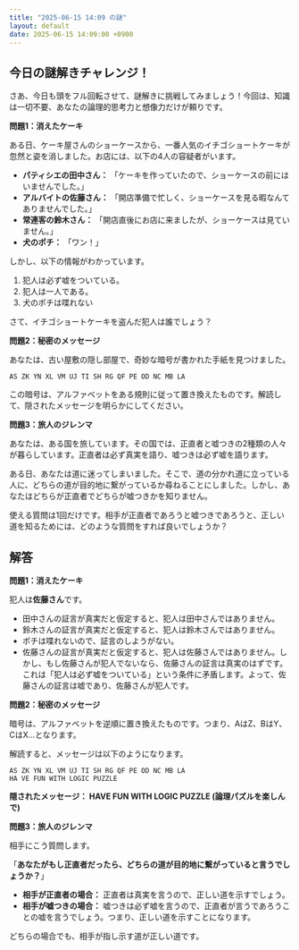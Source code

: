```yaml
---
title: "2025-06-15 14:09 の謎"
layout: default
date: 2025-06-15 14:09:00 +0900
---
```

## 今日の謎解きチャレンジ！

さあ、今日も頭をフル回転させて、謎解きに挑戦してみましょう！今回は、知識は一切不要、あなたの論理的思考力と想像力だけが頼りです。

**問題1：消えたケーキ**

ある日、ケーキ屋さんのショーケースから、一番人気のイチゴショートケーキが忽然と姿を消しました。お店には、以下の4人の容疑者がいます。

*   **パティシエの田中さん：** 「ケーキを作っていたので、ショーケースの前にはいませんでした。」
*   **アルバイトの佐藤さん：** 「開店準備で忙しく、ショーケースを見る暇なんてありませんでした。」
*   **常連客の鈴木さん：** 「開店直後にお店に来ましたが、ショーケースは見ていません。」
*   **犬のポチ：** 「ワン！」

しかし、以下の情報がわかっています。

1.  犯人は必ず嘘をついている。
2.  犯人は一人である。
3.  犬のポチは喋れない

さて、イチゴショートケーキを盗んだ犯人は誰でしょう？

**問題2：秘密のメッセージ**

あなたは、古い屋敷の隠し部屋で、奇妙な暗号が書かれた手紙を見つけました。

```
AS ZK YN XL VM UJ TI SH RG QF PE OD NC MB LA
```

この暗号は、アルファベットをある規則に従って置き換えたものです。解読して、隠されたメッセージを明らかにしてください。

**問題3：旅人のジレンマ**

あなたは、ある国を旅しています。その国では、正直者と嘘つきの2種類の人々が暮らしています。正直者は必ず真実を語り、嘘つきは必ず嘘を語ります。

ある日、あなたは道に迷ってしまいました。そこで、道の分かれ道に立っている人に、どちらの道が目的地に繋がっているか尋ねることにしました。しかし、あなたはどちらが正直者でどちらが嘘つきかを知りません。

使える質問は1回だけです。相手が正直者であろうと嘘つきであろうと、正しい道を知るためには、どのような質問をすれば良いでしょうか？

## 解答

**問題1：消えたケーキ**

犯人は**佐藤さん**です。

*   田中さんの証言が真実だと仮定すると、犯人は田中さんではありません。
*   鈴木さんの証言が真実だと仮定すると、犯人は鈴木さんではありません。
*   ポチは喋れないので、証言のしようがない。
*   佐藤さんの証言が真実だと仮定すると、犯人は佐藤さんではありません。しかし、もし佐藤さんが犯人でないなら、佐藤さんの証言は真実のはずです。これは「犯人は必ず嘘をついている」という条件に矛盾します。よって、佐藤さんの証言は嘘であり、佐藤さんが犯人です。

**問題2：秘密のメッセージ**

暗号は、アルファベットを逆順に置き換えたものです。つまり、AはZ、BはY、CはX...となります。

解読すると、メッセージは以下のようになります。

```
AS ZK YN XL VM UJ TI SH RG QF PE OD NC MB LA
HA VE FUN WITH LOGIC PUZZLE
```

**隠されたメッセージ： HAVE FUN WITH LOGIC PUZZLE (論理パズルを楽しんで)**

**問題3：旅人のジレンマ**

相手にこう質問します。

「**あなたがもし正直者だったら、どちらの道が目的地に繋がっていると言うでしょうか？**」

*   **相手が正直者の場合：** 正直者は真実を言うので、正しい道を示すでしょう。
*   **相手が嘘つきの場合：** 嘘つきは必ず嘘を言うので、正直者が言うであろうことの嘘を言うでしょう。つまり、正しい道を示すことになります。

どちらの場合でも、相手が指し示す道が正しい道です。
